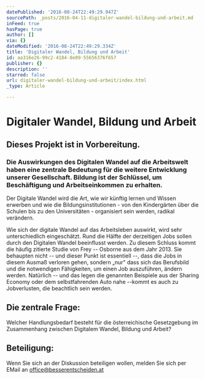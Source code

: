 ```yaml
---
datePublished: '2016-08-24T22:49:29.947Z'
sourcePath: _posts/2016-04-11-digitaler-wandel-bildung-und-arbeit.md
inFeed: true
hasPage: true
author: []
via: {}
dateModified: '2016-08-24T22:49:29.334Z'
title: 'Digitaler Wandel, Bildung und Arbeit'
id: aa316e26-99c2-4184-8e09-55656376f657
publisher: {}
description: ''
starred: false
url: digitaler-wandel-bildung-und-arbeit/index.html
_type: Article

---
```

# Digitaler Wandel, Bildung und Arbeit

## Dieses Projekt ist in Vorbereitung.

### Die Auswirkungen des Digitalen Wandel auf die Arbeitswelt haben eine zentrale Bedeutung für die weitere Entwicklung unserer Gesellschaft. Bildung ist der Schlüssel, um Beschäftigung und Arbeitseinkommen zu erhalten.

Der Digitale Wandel wird die Art, wie wir künftig lernen und Wissen erwerben und wie die Bildungsinstitutionen - von den Kindergärten über die Schulen bis zu den Universitäten - organisiert sein werden, radikal verändern.

Wie sich der digitale Wandel auf das Arbeitsleben auswirkt, wird sehr unterschiedlich eingeschätzt. Rund die Hälfte der derzeitigen Jobs sollen durch den Digitalen Wandel beeinflusst werden. Zu diesem Schluss kommt die häufig zitierte Studie von Frey -- Osborne aus dem Jahr 2013\. Sie behaupten nicht -- und dieser Punkt ist essentiell --, dass die Jobs in diesem Ausmaß verloren gehen, sondern „nur" dass sich das Berufsbild und die notwendigen Fähigkeiten, um einen Job auszuführen, ändern werden. Natürlich -- und das legen die genannten Beispiele aus der Sharing Economy oder dem selbstfahrenden Auto nahe --kommt es auch zu Jobverlusten, die beachtlich sein werden.

## Die zentrale Frage:

Welcher Handlungsbedarf besteht für die österreichische Gesetzgebung im Zusammenhang zwischen Digitalem Wandel, Bildung und Arbeit?

## Beteiligung:

Wenn Sie sich an der Diskussion beteiligen wollen, melden Sie sich per EMail an office@besserentscheiden.at